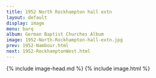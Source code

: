 ```yaml
---
title: 1952 North Rockhampton hall extn
layout: default
display: image
menu: barq
album: German Baptist Churches Album
image: 1952-North-Rockhampton-hall-extn.jpg
prev: 1952-Nambour.html
next: 1952-RockhamptonWest.html
---
```

{% include image-head.md %}
{% include image.html %}
